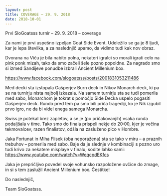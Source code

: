 ```yaml
---
layout: post
title: COVERAGE – 29. 9. 2018
date: 2018-10-01
---
```

Prvi SloGoatsss turnir – 29. 9. 2018 – coverage

Za nami je prvi uspešno izpeljan Goat Side Event. Udeležilo se ga je 8 ljudi, kar je lepa številka, a za naslednjič upamo, da vidimo tudi kak nov obraz.

Dvorana na Viču je bila nabito polna, nekateri igralci so morali igrati celo na pink ponk mizah, tako da smo začeli šele pozno popoldne. Za nagrado smo si izmed Sandijeve ponudbe izbrali Ancient Millenium box.

<https://www.facebook.com/slogoatsss/posts/2001831053211486>

Med decki sta izstopala Gašperjev Burn deck in Nikov Monarch deck, ki pa se na turnirju nista najbolj izkazala. Na samem turnirju sta se tudi pomerila med sabo, Monarchom je tokrat s pomočjo Side Decka uspelo pogasiti Gašperjev deck. Rundo pred tem pa smo bili priča tragediji, ko je Nik izgubil prvo igro, ne da bi videl enega samega Monarcha.

Swiss je potekal brez zapletov, a se je (po pričakovanjih) vsaka runda podaljšala v time. Tako smo do finala prispeli nekje do 20:00, kjer je večina tekmovalcev, razen finalistov, odšla na zasluženo pico v Hombre.

Jaka Fortunat in Miha Flisek (oba neporažena) sta se tako v miru – a praznih trebuhov – pomerila med sabo. Baje da je slednje v kombinaciji s pozno uro tudi krivo za nekatere misplaye v finalu; sodite lahko sami: <https://www.youtube.com/watch?v=WeqcpdEKfcs>

Jaka je prepričljivo povedel svoje vohunsko razpoložene ovčice do zmage, in si s tem zaslužil Ancient Millenium box. Čestitke!

Do naslednjič,

Team SloGoatsss.
